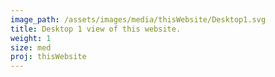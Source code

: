 ```yaml
---
image_path: /assets/images/media/thisWebsite/Desktop1.svg
title: Desktop 1 view of this website.
weight: 1
size: med
proj: thisWebsite
---
```

